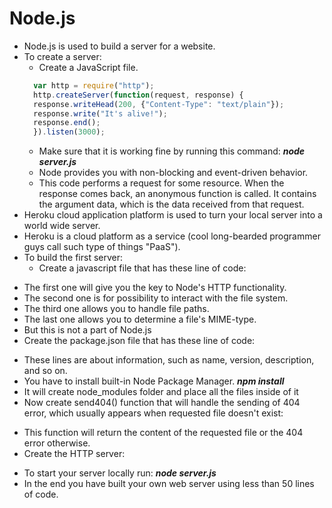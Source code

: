 # Node.js
- Node.js is used to build a server for a website.
- To create a server:
  - Create a JavaScript file.
  ``` js
    var http = require("http");
    http.createServer(function(request, response) {
    response.writeHead(200, {"Content-Type": "text/plain"});
    response.write("It's alive!");
    response.end();
    }).listen(3000);
  ``` 
  - Make sure that it is working fine by running this command:
  ***node server.js***
  - Node provides you with non-blocking and event-driven behavior.
  <!-- ```
  $.post('/some_requested_resource', function(data) {
  console.log(data);
  });
  ``` -->
  - This code performs a request for some resource. When the response comes back, an anonymous function is called. It contains the argument data, which is the data received from that request.
- Heroku cloud application platform is used to turn your local server into a world wide server.
- Heroku is a cloud platform as a service (cool long-bearded programmer guys call such type of things "PaaS").
- To build the first server:
  - Create a javascript file that has these line of code:
 <!-- ```
  var http = require("http");
  var fs = require("fs");
  var path = require("path");
  var mime = require("mime");
 ``` -->
  - The first one will give you the key to Node's HTTP functionality.
  - The second one is for possibility to interact with the file system. 
  - The third one allows you to handle file paths.
  - The last one allows you to determine a file's MIME-type.
  - But this is not a part of Node.js
  - Create the package.json file that has these line of code:
 <!-- ```
  {
  "name" : "blog",
  "version" : "0.0.1",
  "description" : "My minimalistic blog",
  "dependencies" : {
    "mime" : "~1.2.7"
    }
  }
 ``` -->
- These lines are about information, such as name, version, description, and so on.
- You have to install built-in Node Package Manager.
***npm install***
- It will create node_modules folder and place all the files inside of it
- Now create send404() function that will handle the sending of 404 error, which usually appears when requested file doesn't exist:
<!-- ```
function send404(response) {
  response.writeHead(404, {"Content-type" : "text/plain"});
  response.write("Error 404: resource not found");
  response.end();
}
function sendPage(response, filePath, fileContents) {
  response.writeHead(200, {"Content-type" : mime.lookup(path.basename(filePath))});
  response.end(fileContents);
}
function serverWorking(response, absPath) {
  fs.exists(absPath, function(exists) {
    if (exists) {
      fs.readFile(absPath, function(err, data) {
        if (err) {
          send404(response)
        } else {
          sendPage(response, absPath, data);
        }
      });
    } else {
      send404(response);
    }
  });
}
``` -->
- This function will return the content of the requested file or the 404 error otherwise.
- Create the HTTP server:
<!-- ```
  var server = http.createServer(function(request, response) {
  var filePath = false;

  if (request.url == '/') {
    filePath = "public/index.html";
  } else {
    filePath = "public" + request.url;
  }

  var absPath = "./" + filePath;
  serverWorking(response, absPath);
});
``` -->
- To start your server locally run:
***node server.js***
- In the end  you have built your own web server using less than 50 lines of code.